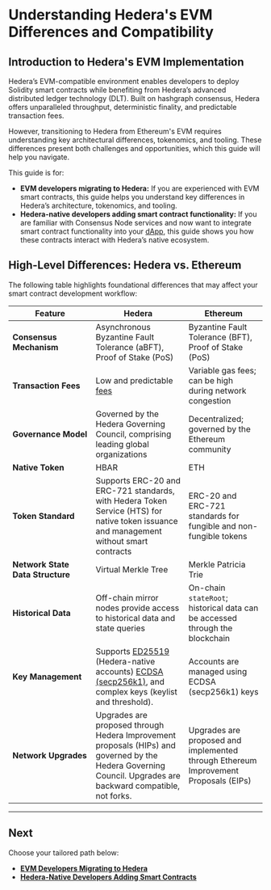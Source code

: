 # Understanding Hedera's EVM Differences and Compatibility

## **Introduction to Hedera's EVM Implementation**

Hedera’s EVM-compatible environment enables developers to deploy Solidity smart contracts while benefiting from Hedera’s advanced distributed ledger technology (DLT). Built on hashgraph consensus, Hedera offers unparalleled throughput, deterministic finality, and predictable transaction fees.&#x20;

However, transitioning to Hedera from Ethereum's EVM requires understanding key architectural differences, tokenomics, and tooling. These differences present both challenges and opportunities, which this guide will help you navigate.

This guide is for:

* **EVM developers migrating to Hedera:** If you are experienced with EVM smart contracts, this guide helps you understand key differences in Hedera’s architecture, tokenomics, and tooling.
* **Hedera-native developers adding smart contract functionality:** If you are familiar with Consensus Node services and now want to integrate smart contract functionality into your [dApp](../../../support-and-community/glossary.md#decentralized-application-dapp), this guide shows you how these contracts interact with Hedera’s native ecosystem.

## **High-Level Differences: Hedera vs. Ethereum**

The following table highlights foundational differences that may affect your smart contract development workflow:

<table><thead><tr><th width="149">Feature</th><th>Hedera</th><th>Ethereum</th></tr></thead><tbody><tr><td><strong>Consensus Mechanism</strong></td><td>Asynchronous Byzantine Fault Tolerance (aBFT), Proof of Stake (PoS)</td><td>Byzantine Fault Tolerance (BFT), Proof of Stake (PoS)</td></tr><tr><td><strong>Transaction Fees</strong></td><td>Low and predictable <a href="../../../networks/mainnet/fees/">fees</a></td><td>Variable gas fees; can be high during network congestion</td></tr><tr><td><strong>Governance Model</strong></td><td>Governed by the Hedera Governing Council, comprising leading global organizations</td><td>Decentralized; governed by the Ethereum community</td></tr><tr><td><strong>Native Token</strong></td><td>HBAR</td><td>ETH</td></tr><tr><td><strong>Token Standard</strong></td><td>Supports ERC-20 and ERC-721 standards, with Hedera Token Service (HTS) for native token issuance and management without smart contracts</td><td>ERC-20 and ERC-721 standards for fungible and non-fungible tokens</td></tr><tr><td><strong>Network State Data Structure</strong></td><td>Virtual Merkle Tree</td><td>Merkle Patricia Trie</td></tr><tr><td><strong>Historical Data</strong></td><td>Off-chain mirror nodes provide access to historical data and state queries</td><td>On-chain <code>stateRoot</code>; historical data can be accessed through the blockchain</td></tr><tr><td><strong>Key Management</strong></td><td>Supports <a href="../../../support-and-community/glossary.md#ed25519">ED25519</a> (Hedera-native accounts) <a href="../../../support-and-community/glossary.md#ecdsa-secp256k1">ECDSA  (secp256k1)</a>, and complex keys (keylist and threshold).</td><td>Accounts are managed using ECDSA (secp256k1) keys</td></tr><tr><td><strong>Network Upgrades</strong> </td><td>Upgrades are proposed through Hedera Improvement proposals (HIPs) and governed by the Hedera Governing Council. Upgrades are backward compatible, not forks.</td><td>Upgrades are proposed and implemented through Ethereum Improvement Proposals (EIPs)</td></tr></tbody></table>

***

## Next

Choose your tailored path below:

* [**EVM Developers Migrating to Hedera**](for-evm-developers-migrating-to-hedera/)
* [**Hedera-Native Developers Adding Smart Contracts**](for-hedera-native-developers-adding-smart-contract-functionality/)
